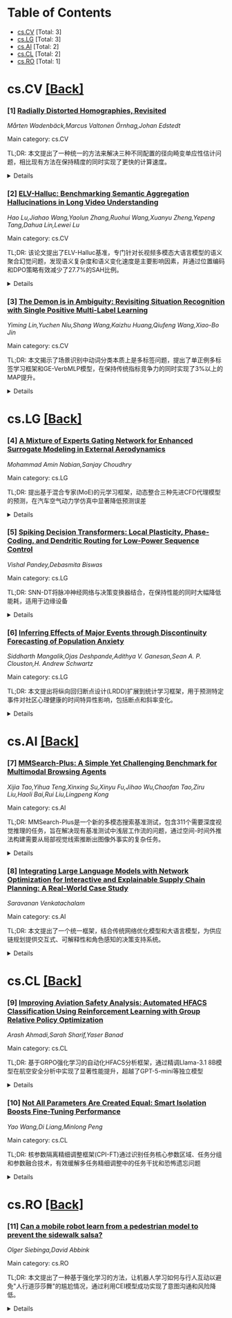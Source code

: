 <div id=toc></div>

# Table of Contents

- [cs.CV](#cs.CV) [Total: 3]
- [cs.LG](#cs.LG) [Total: 3]
- [cs.AI](#cs.AI) [Total: 2]
- [cs.CL](#cs.CL) [Total: 2]
- [cs.RO](#cs.RO) [Total: 1]


<div id='cs.CV'></div>

# cs.CV [[Back]](#toc)

### [1] [Radially Distorted Homographies, Revisited](https://arxiv.org/abs/2508.21190)
*Mårten Wadenbäck,Marcus Valtonen Örnhag,Johan Edstedt*

Main category: cs.CV

TL;DR: 本文提出了一种统一的方法来解决三种不同配置的径向畸变单应性估计问题，相比现有方法在保持精度的同时实现了更快的计算速度。


<details>
  <summary>Details</summary>
Motivation: 在实际图像处理中，相机镜头引起的几何畸变（特别是径向畸变）会影响单应性估计的准确性。传统方法需要分别处理三种不同的畸变配置，缺乏统一解决方案。

Method: 提出了一种新颖的统一方法，能够同时处理三种径向畸变配置：单图像畸变、两图像相同畸变和两图像独立畸变。基于该方法构建了快速、稳定且准确的最小求解器。

Result: 在所有三种情况下，提出的求解器都比现有最先进方法更快，同时保持相似的精度。在包括鱼眼相机图像在内的标准基准测试中表现优异。

Conclusion: 该方法为径向畸变单应性估计提供了一个统一的框架，显著提高了计算效率，适用于各种实际计算机视觉任务。

Abstract: Homographies are among the most prevalent transformations occurring in
geometric computer vision and projective geometry, and homography estimation is
consequently a crucial step in a wide assortment of computer vision tasks. When
working with real images, which are often afflicted with geometric distortions
caused by the camera lens, it may be necessary to determine both the homography
and the lens distortion-particularly the radial component, called radial
distortion-simultaneously to obtain anything resembling useful estimates. When
considering a homography with radial distortion between two images, there are
three conceptually distinct configurations for the radial distortion; (i)
distortion in only one image, (ii) identical distortion in the two images, and
(iii) independent distortion in the two images. While these cases have been
addressed separately in the past, the present paper provides a novel and
unified approach to solve all three cases. We demonstrate how the proposed
approach can be used to construct new fast, stable, and accurate minimal
solvers for radially distorted homographies. In all three cases, our proposed
solvers are faster than the existing state-of-the-art solvers while maintaining
similar accuracy. The solvers are tested on well-established benchmarks
including images taken with fisheye cameras. The source code for our solvers
will be made available in the event our paper is accepted for publication.

</details>


### [2] [ELV-Halluc: Benchmarking Semantic Aggregation Hallucinations in Long Video Understanding](https://arxiv.org/abs/2508.21496)
*Hao Lu,Jiahao Wang,Yaolun Zhang,Ruohui Wang,Xuanyu Zheng,Yepeng Tang,Dahua Lin,Lewei Lu*

Main category: cs.CV

TL;DR: 该论文提出了ELV-Halluc基准，专门针对长视频多模态大语言模型的语义聚合幻觉问题，发现语义复杂度和语义变化速度是主要影响因素，并通过位置编码和DPO策略有效减少了27.7%的SAH比例。


<details>
  <summary>Details</summary>
Motivation: 现有视频多模态大语言模型存在幻觉问题，特别是在长视频中语义聚合过程中产生的语义聚合幻觉(SAH)，而之前的基准主要关注短视频，未能充分研究这种复杂幻觉类型。

Method: 构建ELV-Halluc长视频幻觉基准，系统研究SAH现象；分析语义复杂度和语义变化速度对SAH的影响；采用位置编码策略和DPO（直接偏好优化）策略来缓解SAH问题。

Result: 实验证实了SAH的存在，并发现其随语义复杂度增加而增加；模型在快速变化的语义上更容易产生SAH；通过位置编码和DPO策略在ELV-Halluc和Video-MME基准上均取得改进，SAH比例显著降低27.7%。

Conclusion: SAH是长视频理解中的重要幻觉类型，需要专门的基准和方法来应对；位置编码和DPO策略能有效缓解SAH问题，为提升长视频多模态模型的可靠性提供了有效途径。

Abstract: Video multimodal large language models (Video-MLLMs) have achieved remarkable
progress in video understanding. However, they remain vulnerable to
hallucination-producing content inconsistent with or unrelated to video inputs.
Previous video hallucination benchmarks primarily focus on short-videos. They
attribute hallucinations to factors such as strong language priors, missing
frames, or vision-language biases introduced by the visual encoder. While these
causes indeed account for most hallucinations in short videos, they still
oversimplify the cause of hallucinations. Sometimes, models generate incorrect
outputs but with correct frame-level semantics. We refer to this type of
hallucination as Semantic Aggregation Hallucination (SAH), which arises during
the process of aggregating frame-level semantics into event-level semantic
groups. Given that SAH becomes particularly critical in long videos due to
increased semantic complexity across multiple events, it is essential to
separate and thoroughly investigate the causes of this type of hallucination.
To address the above issues, we introduce ELV-Halluc, the first benchmark
dedicated to long-video hallucination, enabling a systematic investigation of
SAH. Our experiments confirm the existence of SAH and show that it increases
with semantic complexity. Additionally, we find that models are more prone to
SAH on rapidly changing semantics. Moreover, we discuss potential approaches to
mitigate SAH. We demonstrate that positional encoding strategy contributes to
alleviating SAH, and further adopt DPO strategy to enhance the model's ability
to distinguish semantics within and across events. To support this, we curate a
dataset of 8K adversarial data pairs and achieve improvements on both
ELV-Halluc and Video-MME, including a substantial 27.7% reduction in SAH ratio.

</details>


### [3] [The Demon is in Ambiguity: Revisiting Situation Recognition with Single Positive Multi-Label Learning](https://arxiv.org/abs/2508.21816)
*Yiming Lin,Yuchen Niu,Shang Wang,Kaizhu Huang,Qiufeng Wang,Xiao-Bo Jin*

Main category: cs.CV

TL;DR: 本文揭示了场景识别中动词分类本质上是多标签问题，提出了单正例多标签学习框架和GE-VerbMLP模型，在保持传统指标竞争力的同时实现了3%以上的MAP提升。


<details>
  <summary>Details</summary>
Motivation: 现有方法将动词分类视为单标签问题，但视觉事件识别存在固有歧义性，同一图像可能被多个动词类别合理描述，需要重新审视这一设定。

Method: 将动词分类重新定义为单正例多标签学习(SPMLL)问题，提出Graph Enhanced Verb MLP模型，结合图神经网络捕捉标签相关性和对抗训练优化决策边界。

Result: 在真实数据集上的大量实验表明，该方法在保持传统top-1和top-5准确率竞争力的同时，实现了超过3%的平均精度均值(MAP)提升。

Conclusion: 动词分类本质上是多标签问题，SPMLL框架和GE-VerbMLP模型能有效处理场景识别中的语义重叠问题，为多标签评估提供了新的基准。

Abstract: Context recognition (SR) is a fundamental task in computer vision that aims
to extract structured semantic summaries from images by identifying key events
and their associated entities. Specifically, given an input image, the model
must first classify the main visual events (verb classification), then identify
the participating entities and their semantic roles (semantic role labeling),
and finally localize these entities in the image (semantic role localization).
Existing methods treat verb classification as a single-label problem, but we
show through a comprehensive analysis that this formulation fails to address
the inherent ambiguity in visual event recognition, as multiple verb categories
may reasonably describe the same image. This paper makes three key
contributions: First, we reveal through empirical analysis that verb
classification is inherently a multi-label problem due to the ubiquitous
semantic overlap between verb categories. Second, given the impracticality of
fully annotating large-scale datasets with multiple labels, we propose to
reformulate verb classification as a single positive multi-label learning
(SPMLL) problem - a novel perspective in SR research. Third, we design a
comprehensive multi-label evaluation benchmark for SR that is carefully
designed to fairly evaluate model performance in a multi-label setting. To
address the challenges of SPMLL, we futher develop the Graph Enhanced Verb
Multilayer Perceptron (GE-VerbMLP), which combines graph neural networks to
capture label correlations and adversarial training to optimize decision
boundaries. Extensive experiments on real-world datasets show that our approach
achieves more than 3\% MAP improvement while remaining competitive on
traditional top-1 and top-5 accuracy metrics.

</details>


<div id='cs.LG'></div>

# cs.LG [[Back]](#toc)

### [4] [A Mixture of Experts Gating Network for Enhanced Surrogate Modeling in External Aerodynamics](https://arxiv.org/abs/2508.21249)
*Mohammad Amin Nabian,Sanjay Choudhry*

Main category: cs.LG

TL;DR: 提出基于混合专家(MoE)的元学习框架，动态整合三种先进CFD代理模型的预测，在汽车空气动力学仿真中显著降低预测误差


<details>
  <summary>Details</summary>
Motivation: 高保真CFD仿真计算成本高，现有ML代理模型架构多样但无单一最优方案，需要利用架构多样性提升预测精度

Method: 使用门控网络动态组合DoMINO、X-MeshGraphNet和FigConvNet三种异构专家模型的预测，加入熵正则化防止模型坍塌

Result: 在DrivAerML数据集上验证，MoE模型L-2预测误差显著降低，优于集成平均和最准确的单个专家模型

Conclusion: MoE框架通过协同整合专业架构的互补优势，为构建更鲁棒准确的复合代理模型提供了有效策略

Abstract: The computational cost associated with high-fidelity CFD simulations remains
a significant bottleneck in the automotive design and optimization cycle. While
ML-based surrogate models have emerged as a promising alternative to accelerate
aerodynamic predictions, the field is characterized by a diverse and rapidly
evolving landscape of specialized neural network architectures, with no single
model demonstrating universal superiority. This paper introduces a novel
meta-learning framework that leverages this architectural diversity as a
strength. We propose a Mixture of Experts (MoE) model that employs a dedicated
gating network to dynamically and optimally combine the predictions from three
heterogeneous, state-of-the-art surrogate models: DoMINO, a decomposable
multi-scale neural operator; X-MeshGraphNet, a scalable multi-scale graph
neural network; and FigConvNet, a factorized implicit global convolution
network. The gating network learns a spatially-variant weighting strategy,
assigning credibility to each expert based on its localized performance in
predicting surface pressure and wall shear stress fields. To prevent model
collapse and encourage balanced expert contributions, we integrate an entropy
regularization term into the training loss function. The entire system is
trained and validated on the DrivAerML dataset, a large-scale, public benchmark
of high-fidelity CFD simulations for automotive aerodynamics. Quantitative
results demonstrate that the MoE model achieves a significant reduction in L-2
prediction error, outperforming not only the ensemble average but also the most
accurate individual expert model across all evaluated physical quantities. This
work establishes the MoE framework as a powerful and effective strategy for
creating more robust and accurate composite surrogate models by synergistically
combining the complementary strengths of specialized architectures.

</details>


### [5] [Spiking Decision Transformers: Local Plasticity, Phase-Coding, and Dendritic Routing for Low-Power Sequence Control](https://arxiv.org/abs/2508.21505)
*Vishal Pandey,Debasmita Biswas*

Main category: cs.LG

TL;DR: SNN-DT将脉冲神经网络与决策变换器结合，在保持性能的同时大幅降低能耗，适用于边缘设备


<details>
  <summary>Details</summary>
Motivation: 传统Transformer决策智能体依赖密集矩阵运算，能耗高，不适合能源受限的边缘平台。脉冲神经网络具有超低功耗特性，但尚未与回报条件序列建模无缝融合

Method: 在自注意力块中嵌入Leaky Integrate-and-Fire神经元，通过替代梯度端到端训练，结合生物启发的三因子可塑性、相移脉冲位置编码和轻量级树突路由模块

Result: 在经典控制基准测试中匹配或超越标准决策变换器性能，每个决策发射少于10个脉冲，推理能耗降低超过4个数量级

Conclusion: SNN-DT通过将序列建模与神经形态效率结合，为嵌入式可穿戴设备开辟了实时低功耗控制的新途径

Abstract: Reinforcement learning agents based on Transformer architectures have
achieved impressive performance on sequential decision-making tasks, but their
reliance on dense matrix operations makes them ill-suited for
energy-constrained, edge-oriented platforms. Spiking neural networks promise
ultra-low-power, event-driven inference, yet no prior work has seamlessly
merged spiking dynamics with return-conditioned sequence modeling. We present
the Spiking Decision Transformer (SNN-DT), which embeds Leaky
Integrate-and-Fire neurons into each self-attention block, trains end-to-end
via surrogate gradients, and incorporates biologically inspired three-factor
plasticity, phase-shifted spike-based positional encodings, and a lightweight
dendritic routing module. Our implementation matches or exceeds standard
Decision Transformer performance on classic control benchmarks (CartPole-v1,
MountainCar-v0, Acrobot-v1, Pendulum-v1) while emitting fewer than ten spikes
per decision, an energy proxy suggesting over four orders-of-magnitude
reduction in per inference energy. By marrying sequence modeling with
neuromorphic efficiency, SNN-DT opens a pathway toward real-time, low-power
control on embedded and wearable devices.

</details>


### [6] [Inferring Effects of Major Events through Discontinuity Forecasting of Population Anxiety](https://arxiv.org/abs/2508.21722)
*Siddharth Mangalik,Ojas Deshpande,Adithya V. Ganesan,Sean A. P. Clouston,H. Andrew Schwartz*

Main category: cs.LG

TL;DR: 本文提出将纵向回归断点设计(LRDD)扩展到统计学习框架，用于预测特定事件对社区心理健康的时间特异性影响，包括断点和斜率变化。


<details>
  <summary>Details</summary>
Motivation: 传统心理健康评分预测无法有效评估事件对社区福祉的因果影响，需要从观测数据中提取更可能具有因果关系的效应。

Method: 将LRDD方法扩展到统计学习框架，利用历史评分、动态协变量和外生变量来预测未来的断点(时间特异性变化)和斜率(线性轨迹)变化。

Result: 在预测COVID-19事件对美国县焦虑水平的断点影响时，任务具有挑战性，但随着模型复杂度增加而改善。最佳结果来自整合外生和动态协变量(r=+0.46用于断点预测，r=+0.65用于斜率预测)，显著优于传统静态社区表示方法。

Conclusion: 断点预测为估计未来或假设事件对特定社区的异质性影响提供了新的可能性，展示了统计学习框架在因果推断中的价值。

Abstract: Estimating community-specific mental health effects of local events is vital
for public health policy. While forecasting mental health scores alone offers
limited insights into the impact of events on community well-being,
quasi-experimental designs like the Longitudinal Regression Discontinuity
Design (LRDD) from econometrics help researchers derive more effects that are
more likely to be causal from observational data. LRDDs aim to extrapolate the
size of changes in an outcome (e.g. a discontinuity in running scores for
anxiety) due to a time-specific event. Here, we propose adapting LRDDs beyond
traditional forecasting into a statistical learning framework whereby future
discontinuities (i.e. time-specific shifts) and changes in slope (i.e. linear
trajectories) are estimated given a location's history of the score, dynamic
covariates (other running assessments), and exogenous variables (static
representations). Applying our framework to predict discontinuities in the
anxiety of US counties from COVID-19 events, we found the task was difficult
but more achievable as the sophistication of models was increased, with the
best results coming from integrating exogenous and dynamic covariates. Our
approach shows strong improvement ($r=+.46$ for discontinuity and $r = +.65$
for slope) over traditional static community representations. Discontinuity
forecasting raises new possibilities for estimating the idiosyncratic effects
of potential future or hypothetical events on specific communities.

</details>


<div id='cs.AI'></div>

# cs.AI [[Back]](#toc)

### [7] [MMSearch-Plus: A Simple Yet Challenging Benchmark for Multimodal Browsing Agents](https://arxiv.org/abs/2508.21475)
*Xijia Tao,Yihua Teng,Xinxing Su,Xinyu Fu,Jihao Wu,Chaofan Tao,Ziru Liu,Haoli Bai,Rui Liu,Lingpeng Kong*

Main category: cs.AI

TL;DR: MMSearch-Plus是一个新的多模态搜索基准测试，包含311个需要深度视觉推理的任务，旨在解决现有基准测试中浅层工作流的问题，通过空间-时间外推法构建需要从局部视觉线索推断出图像外事实的复杂任务。


<details>
  <summary>Details</summary>
Motivation: 当前的多模态浏览基准测试往往可以通过浅层、固定的工作流程解决，依赖于高召回率的图像搜索和邻近文本匹配，无法真正测试细粒度视觉推理、来源验证和长时程工具使用等真正的多模态挑战。

Method: 采用空间-时间外推法构建基准测试，每个任务包含多个弱局部视觉信号，需要通过迭代的文本-图像搜索进行提取和传播，并在检索噪声下进行交叉验证。提供了一个模型无关的代理框架和浏览工具。

Result: 最强代理(o3)在没有搜索的情况下达到15.1%准确率，在框架下通过搜索达到36.0%准确率；最强的开源模型(Qwen-2.5-VL-72B-Instruct)在没有搜索时为0.0%，经过20轮搜索后达到6.9%。

Conclusion: 该基准测试揭示了当前MLLM在来源验证、基于部件的推理和长时程规划方面的失败，为评估真正多模态理解能力提供了重要工具。

Abstract: Large multimodal language models (MLLMs) are increasingly deployed as web
agents, yet many multimodal browsing benchmarks can be solved by shallow, fixed
workflows that lean on high-recall image search and nearby text-masking the
genuinely multimodal challenges of fine-grained visual reasoning, provenance
verification, and long-horizon tool use. We introduce MMSearch-Plus, a
benchmark of 311 tasks that highly demand multimodal understanding while
preserving the difficulty profile of strong text-only browsing suites. Each
item is constructed to contain multiple weak, localized visual signals that
must be extracted, propagated through iterative text-image search, and
cross-validated under retrieval noise before answering. Our curation procedure,
Spatial-Temporal Extrapolation, seeds questions whose answers require
extrapolating from spatial cues (micro-text, part-level appearance, layouts,
signage) and temporal traces (broadcast overlays, seasonal context) to
out-of-image facts such as events, dates, and venues. We provide a
model-agnostic agent framework with browsing tools and evaluate a range of
closed and open MLLMs. The strongest agent (o3) attains 15.1% without search
and 36.0% accuracy with rollout under our framework, while a strong open-source
model (Qwen-2.5-VL-72B-Instruct) achieves 0.0% without search and 6.9% after 20
rounds of search. Beyond answer accuracy, we assess bounding-box production and
cropped-image search, and conduct an error analysis that surfaces failures in
source verification, part-based reasoning, and long-horizon planning.

</details>


### [8] [Integrating Large Language Models with Network Optimization for Interactive and Explainable Supply Chain Planning: A Real-World Case Study](https://arxiv.org/abs/2508.21622)
*Saravanan Venkatachalam*

Main category: cs.AI

TL;DR: 本文提出了一个统一框架，结合传统网络优化模型和大语言模型，为供应链规划提供交互式、可解释性和角色感知的决策支持系统。


<details>
  <summary>Details</summary>
Motivation: 弥补复杂运算研究输出与业务利益相关者理解之间的差距，通过自然语言摘要、上下文可视化和定制关键性能指标来提升决策可理解性。

Method: 核心优化模型采用混合整数规划法，处理多周期多物品在分销中心网络中的战术性库存重新分配。技术架构包含AI代理、RESTful API和动态用户界面，支持实时交互、配置更新和基于模拟的洞察。

Result: 案例研究表明，该系统能够通过防止缺货、降低成本和维持服务水平来改善规划结果。

Conclusion: 未来扩展包括集成私有大语言模型、迁移学习、强化学习和贝叶斯神经网络，以提升系统的可解释性、适应性和实时决策能力。

Abstract: This paper presents an integrated framework that combines traditional network
optimization models with large language models (LLMs) to deliver interactive,
explainable, and role-aware decision support for supply chain planning. The
proposed system bridges the gap between complex operations research outputs and
business stakeholder understanding by generating natural language summaries,
contextual visualizations, and tailored key performance indicators (KPIs). The
core optimization model addresses tactical inventory redistribution across a
network of distribution centers for multi-period and multi-item, using a
mixed-integer formulation. The technical architecture incorporates AI agents,
RESTful APIs, and a dynamic user interface to support real-time interaction,
configuration updates, and simulation-based insights. A case study demonstrates
how the system improves planning outcomes by preventing stockouts, reducing
costs, and maintaining service levels. Future extensions include integrating
private LLMs, transfer learning, reinforcement learning, and Bayesian neural
networks to enhance explainability, adaptability, and real-time
decision-making.

</details>


<div id='cs.CL'></div>

# cs.CL [[Back]](#toc)

### [9] [Improving Aviation Safety Analysis: Automated HFACS Classification Using Reinforcement Learning with Group Relative Policy Optimization](https://arxiv.org/abs/2508.21201)
*Arash Ahmadi,Sarah Sharif,Yaser Banad*

Main category: cs.CL

TL;DR: 基于GRPO强化学习的自动化HFACS分析框架，通过精调Llama-3.1 8B模型在航空安全分析中实现了显著性能提升，超越了GPT-5-mini等独立模型


<details>
  <summary>Details</summary>
Motivation: 传统HFACS人因分析方法存在扩展性和一致性问题，需要自动化解决方案来提高航空安全分析的效率和准确性

Method: 使用基于GRPO强化学习算法精调Llama-3.1 8B语言模型，构建多组件奖励系统，集成合成数据生成技术解决类别不平衡问题

Result: 模型性能显著提升，精确匹配准确度提高350%（从0.0400到0.1800），部分匹配准确度达到0.8800，超越GPT-5-mini等独立模型

Conclusion: 领域优化的小型模型能够提供计算效率更高、性能更好的解决方案，适合在资源受限边缘设处上部署

Abstract: Analyzing the human factors behind aviation accidents is crucial for
preventing future incidents, yet traditional methods using the Human Factors
Analysis and Classification System (HFACS) are limited by scalability and
consistency. To address this, we introduce an automated HFACS classification
framework for aviation safety analysis that utilizes Reinforcement Learning
with Group Relative Policy Optimization (GRPO) to fine-tune a Llama-3.1 8B
language model. Our approach incorporates a multi-component reward system
tailored for aviation safety analysis and integrates synthetic data generation
to overcome class imbalance in accident datasets. The resulting GRPO-optimized
model achieved noticeable performance gains, including a 350% increase in exact
match accuracy (from 0.0400 to 0.1800) and an improved partial match accuracy
of 0.8800. Significantly, our specialized model outperforms state-of-the-art
LLMs (Large Language Models), including GPT-5-mini and Gemini-2.5-fiash, on key
metrics. This research also proposes exact match accuracy in multi-label HFACS
classification problem as a new benchmarking methodology to evaluate the
advanced reasoning capabilities of language models. Ultimately, our work
validates that smaller, domain-optimized models can provide a computationally
efficient and better solution for critical safety analysis. This approach makes
powerful, low-latency deployment on resource-constrained edge devices feasible.

</details>


### [10] [Not All Parameters Are Created Equal: Smart Isolation Boosts Fine-Tuning Performance](https://arxiv.org/abs/2508.21741)
*Yao Wang,Di Liang,Minlong Peng*

Main category: cs.CL

TL;DR: 核参数隔离精细调整框架(CPI-FT)通过识别任务核心参数区域、任务分组和参数融合技术，有效缓解多任务精细调整中的任务干扰和恐怖遗忘问题


<details>
  <summary>Details</summary>
Motivation: 解决监督式精细调整(SFT)中的"泵泵板现象"，即不区分性的参数更新导致某些任务性能提升以损害其他任务为代价

Method: 1、单任务精细调整识别核心参数区域 2、根据核心区域重叠进行任务分组 3、核心参数直接移植，非核心参数通过球面线性插值(SLERP)融合 4、轻量级流水线精细调整阶段，冻结以前任务的核心区域

Result: 在多个公开测试集上的实验表明，该方法显著缓解任务干扰和恐怖遗忘问题，一贵超过普通多任务和多阶段精细调整基线方法

Conclusion: CPI-FT框架通过核心参数隔离和融合策略，有效解决了多任务精细调整中的性能冒险问题，为大语言模型的下游任务适配提供了有效觤决方案

Abstract: Supervised fine-tuning (SFT) is a pivotal approach to adapting large language
models (LLMs) for downstream tasks; however, performance often suffers from the
``seesaw phenomenon'', where indiscriminate parameter updates yield progress on
certain tasks at the expense of others. To address this challenge, we propose a
novel \emph{Core Parameter Isolation Fine-Tuning} (CPI-FT) framework.
Specifically, we first independently fine-tune the LLM on each task to identify
its core parameter regions by quantifying parameter update magnitudes. Tasks
with similar core regions are then grouped based on region overlap, forming
clusters for joint modeling. We further introduce a parameter fusion technique:
for each task, core parameters from its individually fine-tuned model are
directly transplanted into a unified backbone, while non-core parameters from
different tasks are smoothly integrated via Spherical Linear Interpolation
(SLERP), mitigating destructive interference. A lightweight, pipelined SFT
training phase using mixed-task data is subsequently employed, while freezing
core regions from prior tasks to prevent catastrophic forgetting. Extensive
experiments on multiple public benchmarks demonstrate that our approach
significantly alleviates task interference and forgetting, consistently
outperforming vanilla multi-task and multi-stage fine-tuning baselines.

</details>


<div id='cs.RO'></div>

# cs.RO [[Back]](#toc)

### [11] [Can a mobile robot learn from a pedestrian model to prevent the sidewalk salsa?](https://arxiv.org/abs/2508.21690)
*Olger Siebinga,David Abbink*

Main category: cs.RO

TL;DR: 本文提出了一种基于强化学习的方法，让机器人学习如何与行人互动以避免"人行道莎莎舞"的尴尬情况，通过利用CEI模型成功实现了意图沟通和风险降低。


<details>
  <summary>Details</summary>
Motivation: 研究行人之间的"人行道莎莎舞"现象可以为机器人与行人互动提供重要见解，理解这种隐式沟通失败的原因有助于设计更安全、更可接受的机器人行为。

Method: 使用强化学习（RL）代理利用先前开发的Communication-Enabled Interaction（CEI）框架模型，学习如何与行人互动，包括基本RL代理和能够感知CEI模型风险的风险规避RL代理。

Result: 基本RL代理成功学会了与CEI模型互动，风险规避RL代理通过动作有效沟通意图，显著降低了感知风险，并显示了建模行人的努力。

Conclusion: 这种方法显示出很好的前景，鼓励进一步探索使用强化学习来改善机器人与行人之间的隐式沟通和互动安全性。

Abstract: Pedestrians approaching each other on a sidewalk sometimes end up in an
awkward interaction known as the "sidewalk salsa": they both (repeatedly)
deviate to the same side to avoid a collision. This provides an interesting use
case to study interactions between pedestrians and mobile robots because, in
the vast majority of cases, this phenomenon is avoided through a negotiation
based on implicit communication. Understanding how it goes wrong and how
pedestrians end up in the sidewalk salsa will therefore provide insight into
the implicit communication. This understanding can be used to design safe and
acceptable robotic behaviour. In a previous attempt to gain this understanding,
a model of pedestrian behaviour based on the Communication-Enabled Interaction
(CEI) framework was developed that can replicate the sidewalk salsa. However,
it is unclear how to leverage this model in robotic planning and
decision-making since it violates the assumptions of game theory, a much-used
framework in planning and decision-making. Here, we present a proof-of-concept
for an approach where a Reinforcement Learning (RL) agent leverages the model
to learn how to interact with pedestrians. The results show that a basic RL
agent successfully learned to interact with the CEI model. Furthermore, a
risk-averse RL agent that had access to the perceived risk of the CEI model
learned how to effectively communicate its intention through its motion and
thereby substantially lowered the perceived risk, and displayed effort by the
modelled pedestrian. These results show this is a promising approach and
encourage further exploration.

</details>
